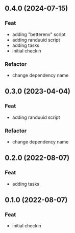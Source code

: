 ## 0.4.0 (2024-07-15)

### Feat

- adding "betterenv" script
- adding randuuid script
- adding tasks
- initial checkin

### Refactor

- change dependency name

## 0.3.0 (2023-04-04)

### Feat

- adding randuuid script

### Refactor

- change dependency name

## 0.2.0 (2022-08-07)

### Feat

- adding tasks

## 0.1.0 (2022-08-07)

### Feat

- initial checkin

